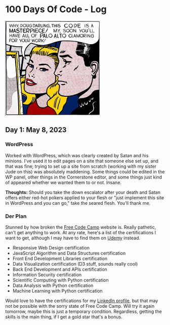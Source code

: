 # 100 Days Of Code - Log

<img height="300" alt="Masterpiece of code" src="public/images/code_masterpiece.jpg" width="300"/>

## Day 1: May 8, 2023 

### WordPress 
Worked with WordPress, which was clearly created by Satan
and his minions. I've used it to edit pages on a site that someone else set up, 
and that was fine; trying to set up a site from scratch (working with my sister Jude 
on this) was absolutely maddening. Some things could be edited in the WP 
panel, other things in the Cornerstone editor, and some things just
kind of appeared whether we wanted them to or not. Insane. 

**Thoughts:** Should you take the down escalator after your death
and Satan offers either red-hot pokers applied to your flesh or 
"just implement this site in WordPress and you can go," take the 
seared flesh. You'll thank me. 

### Der Plan

Stunned by how broken the 
[Free Code Camp](https://freecodecamp.org) 
website is. Really pathetic, can't get anything to 
work. At any rate, here's a list of the certifications 
I want to get, although I may have to find them on [Udemy](https://udemy.com) instead.

* Responsive Web Design certification
* JavaScript Algorithm and Data Structures certification
* Front End Development Libraries certification
* Data Visualization certification (D3 stuff, sounds really cool)
* Back End Development and APIs certification
* Information Security certification 
* Scientific Computing with Python certification
* Data Analysis with Python certification
* Machine Learning with Python certification 

Would love to have the certifications for my 
[LinkedIn profile](https://linkedin.com/in/doug3000), but 
that may not be possible with the sorry state of Free Code Camp. 
Will try it again tomorrow, maybe this is just a temporary 
condition. Regardless, getting the skills is the main thing, 
if I get a gold star that's a bonus.
